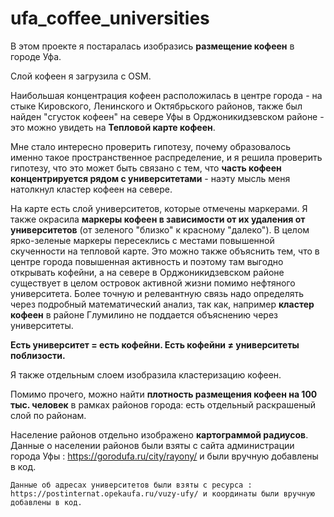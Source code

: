 # ufa_coffee_universities

В этом проекте я постаралась изобразись **размещение кофеен** в городе Уфа.   
  
  Слой кофеен я загрузила с OSM.
    
  Наибольшая концентрация кофеен расположилась в центре города - на стыке Кировского, Ленинского и Октябрьского районов, также был найден "сгусток кофеен" на севере Уфы в Орджоникидзевском районе - это можно увидеть на **Тепловой карте кофеен**. 
    
  Мне стало интересно проверить гипотезу, почему образовалось именно такое пространственное распределение, и я решила проверить гипотезу, что это может быть связано с тем, что **часть кофеен концентрируется рядом с университетами** - наэту мысль меня натолкнул кластер кофеен на севере. 
    
  На карте есть слой университетов, которые отмечены маркерами. Я также окрасила **маркеры кофеен в зависимости от их удаления от университетов** (от зеленого "близко" к красному "далеко"). В целом ярко-зеленые маркеры пересеклись с местами повышенной скученности на тепловой карте. Это можно также объяснить тем, что в центре города повышенная активность и поэтому там выгодно открывать кофейни, а на севере в Орджоникидзевском районе существует в целом островок активной жизни помимо нефтяного университета. Более точную и релевантную связь надо определять через подробный математический анализ, так как, например **кластер кофеен** в районе Глумилино не поддается объяснению через университеты. 
    
  **Есть университет = есть кофейни. Есть кофейни ≠ университеты поблизости.**
    
  Я также отдельным слоем изобразила кластеризацию кофеен.
    
  Помимо прочего, можно найти **плотность размещения кофеен на 100 тыс. человек** в рамках районов города: есть отдельный раскрашеный слой по районам. 
    
  Население районов отдельно изображено **картограммой радиусов**.  
    Данные о населении районов были взяты с сайта администрации города Уфы : https://gorodufa.ru/city/rayony/ и были вручную добавлены в код.

    Данные об адресах университетов были взяты с ресурса : https://postinternat.opekaufa.ru/vuzy-ufy/ и координаты были вручную добавлены в код.
